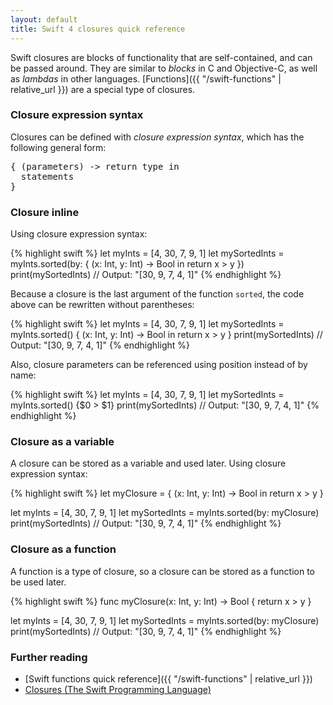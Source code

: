 ```yaml
---
layout: default
title: Swift 4 closures quick reference
---
```


Swift closures are blocks of functionality that are self-contained, and can be passed around. They are similar to _blocks_ in C and Objective-C, as well as _lambdas_ in other languages. [Functions]({{ "/swift-functions" | relative_url }}) are a special type of closures.

### Closure expression syntax

Closures can be defined with _closure expression syntax_, which has the following general form:

<pre class="with-placeholders">
{ (<span class="placeholder">parameters</span>) -> <span class="placeholder">return type</span> in
  <span class="placeholder">statements</span>
}
</pre>

### Closure inline

Using closure expression syntax:

{% highlight swift %}
let myInts = [4, 30, 7, 9, 1]
let mySortedInts = myInts.sorted(by: { (x: Int, y: Int) -> Bool in
  return x > y
})
print(mySortedInts)
// Output: "[30, 9, 7, 4, 1]"
{% endhighlight %}

Because a closure is the last argument of the function `sorted`, the code above can be rewritten without parentheses:

{% highlight swift %}
let myInts = [4, 30, 7, 9, 1]
let mySortedInts = myInts.sorted() { (x: Int, y: Int) -> Bool in
  return x > y
}
print(mySortedInts)
// Output: "[30, 9, 7, 4, 1]"
{% endhighlight %}

Also, closure parameters can be referenced using position instead of by name:

{% highlight swift %}
let myInts = [4, 30, 7, 9, 1]
let mySortedInts = myInts.sorted() {$0 > $1}
print(mySortedInts)
// Output: "[30, 9, 7, 4, 1]"
{% endhighlight %}

### Closure as a variable

A closure can be stored as a variable and used later. Using closure expression syntax:

{% highlight swift %}
let myClosure = { (x: Int, y: Int) -> Bool in
  return x > y
}

let myInts = [4, 30, 7, 9, 1]
let mySortedInts = myInts.sorted(by: myClosure)
print(mySortedInts)
// Output: "[30, 9, 7, 4, 1]"
{% endhighlight %}

### Closure as a function

A function is a type of closure, so a closure can be stored as a function to be used later.

{% highlight swift %}
func myClosure(x: Int, y: Int) -> Bool {
  return x > y
}

let myInts = [4, 30, 7, 9, 1]
let mySortedInts = myInts.sorted(by: myClosure)
print(mySortedInts)
// Output: "[30, 9, 7, 4, 1]"
{% endhighlight %}

### Further reading

* [Swift functions quick reference]({{ "/swift-functions" | relative_url }})
* [Closures (The Swift Programming Language)](https://developer.apple.com/library/content/documentation/Swift/Conceptual/Swift_Programming_Language/Closures.html)
